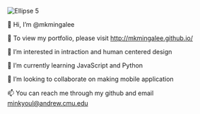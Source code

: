 ![Ellipse 5](https://user-images.githubusercontent.com/71538414/111084650-dde5bf80-84e9-11eb-9c14-432010cfc552.png)



👋 Hi, I’m @mkmingalee

🎨 To view my portfolio, please visit http://mkmingalee.github.io/

👀 I’m interested in intraction and human centered design

🌱 I’m currently learning JavaScript and Python

💞️ I’m looking to collaborate on making mobile application

📫 You can reach me through my github and email minkyoul@andrew.cmu.edu
